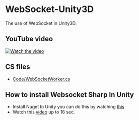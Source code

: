 # WebSocket-Unity3D
The use of WebSocket in Unity3D.

## YouTube video

[![Watch the video](https://img.youtube.com/vi/4kWCo-rE8HY/maxresdefault.jpg)](https://youtu.be/4kWCo-rE8HY)

## CS files
* [Code/WebSocketWorker.cs](Code/WebSocketWorker.cs)

## How to install Websocket Sharp In Unity
* Install Nuget In Unity you can do this by watching [this](https://youtu.be/UrzJr9Lpljw)
* Watch this [video](https://www.youtube.com/watch?v=4kWCo-rE8HY) up to 18 sec.
